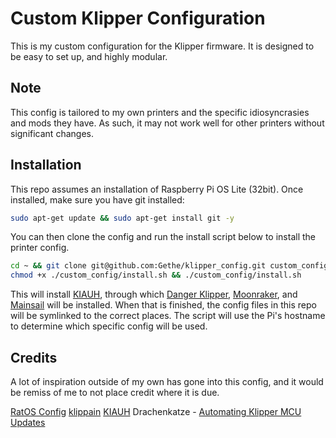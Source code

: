 # Custom Klipper Configuration

This is my custom configuration for the Klipper firmware. It is designed to be
easy to set up, and highly modular.

## Note

This config is tailored to my own printers and the specific idiosyncrasies and
mods they have. As such, it may not work well for other printers without
significant changes.

## Installation

This repo assumes an installation of Raspberry Pi OS Lite (32bit). Once
installed, make sure you have git installed:

``` bash
sudo apt-get update && sudo apt-get install git -y
```
You can then clone the config and run the install script below to install the printer config.

```bash
cd ~ && git clone git@github.com:Gethe/klipper_config.git custom_config
chmod +x ./custom_config/install.sh && ./custom_config/install.sh
```

This will install [KIAUH], through which [Danger Klipper], [Moonraker], and
[Mainsail] will be installed. When that is finished, the config files in this
repo will be symlinked to the correct places. The script will use the Pi's
hostname to determine which specific config will be used.

## Credits

A lot of inspiration outside of my own has gone into this config, and it would
be remiss of me to not place credit where it is due.

[RatOS Config]
[klippain]
[KIAUH]
Drachenkatze - [Automating Klipper MCU Updates](https://docs.vorondesign.com/community/howto/drachenkatze/automating_klipper_mcu_updates.html)

[Danger Klipper]: https://github.com/DangerKlippers/danger-klipper
[Moonraker]: https://github.com/Arksine/moonraker
[Mainsail]: https://github.com/mainsail-crew/mainsail
[klippain]: https://github.com/Frix-x/klippain
[KIAUH]: https://github.com/th33xitus/kiauh
[RatOS Config]: https://github.com/Rat-OS/RatOS-configuration
